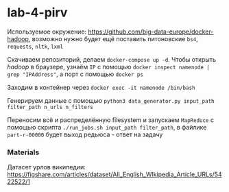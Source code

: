 # lab-4-pirv

Используемое окружение: https://github.com/big-data-europe/docker-hadoop, возможно нужно будет ещё поставить питоновские `bs4`, `requests`, `nltk`, `lxml`

Скачиваем репозиторий, делаем `docker-compose up -d`. Чтобы открыть *hadoop* в браузере, узнаём `IP` с помощью `docker inspect namenode | grep "IPAddress"`, а порт с помощью `docker ps`

Заходим в контейнер через `docker exec -it namenode /bin/bash`

Генерируем данные с помощью `python3 data_generator.py input_path filter_path n_urls n_filters`

Переносим всё и распределённую filesystem и запускаем `MapReduce` с помощью скрипта `./run_jobs.sh input_path filter_path`, в файлике `part-r-00000` будет выход редьюса - ответ на задачу


### Materials
Датасет урлов википедии: https://figshare.com/articles/dataset/All_English_WIkipedia_Article_URLs/5422522/1
